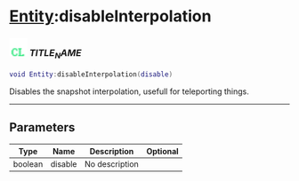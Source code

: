 # [Entity](../entity/README.md):disableInterpolation

### <img src="../../.gitbook/assets/client.png" width="32" height="32" /> $TITLE_NAME$

```lua
void Entity:disableInterpolation(disable)
```

Disables the snapshot interpolation, usefull for teleporting things.<br>

-----------------
## Parameters

| Type   | Name | Description | Optional |
| ------ | ---- | ----------- | -------: |
| boolean | disable | No description |  |
